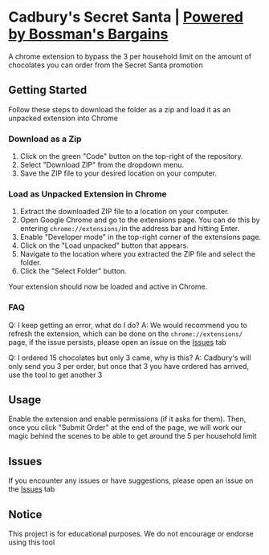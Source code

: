 # Cadbury's Secret Santa | [Powered by Bossman's Bargains](https://bossmans.bargains)

A chrome extension to bypass the 3 per household limit on the amount of chocolates you can order from the Secret Santa promotion

## Getting Started

Follow these steps to download the folder as a zip and load it as an unpacked extension into Chrome

### Download as a Zip

1. Click on the green "Code" button on the top-right of the repository.
2. Select "Download ZIP" from the dropdown menu.
3. Save the ZIP file to your desired location on your computer.

### Load as Unpacked Extension in Chrome

1. Extract the downloaded ZIP file to a location on your computer.
2. Open Google Chrome and go to the extensions page. You can do this by entering `chrome://extensions/`in the address bar and hitting Enter.
3. Enable "Developer mode" in the top-right corner of the extensions page.
4. Click on the "Load unpacked" button that appears.
5. Navigate to the location where you extracted the ZIP file and select the folder.
6. Click the "Select Folder" button.

Your extension should now be loaded and active in Chrome.

### FAQ

Q: I keep getting an error, what do I do?
A: We would recommend you to refresh the extension, which can be done on the `chrome://extensions/` page, if the issue persists, please open an issue on the [Issues](../../issues) tab

Q: I ordered 15 chocolates but only 3 came, why is this?
A: Cadbury's will only send you 3 per order, but once that 3 you have ordered has arrived, use the tool to get another 3

## Usage

Enable the extension and enable permissions (if it asks for them). Then, once you click "Submit Order" at the end of the page, we will work our magic behind the scenes to be able to get around the 5 per household limit

## Issues

If you encounter any issues or have suggestions, please open an issue on the [Issues](../../issues) tab

## Notice

This project is for educational purposes. We do not encourage or endorse using this tool

